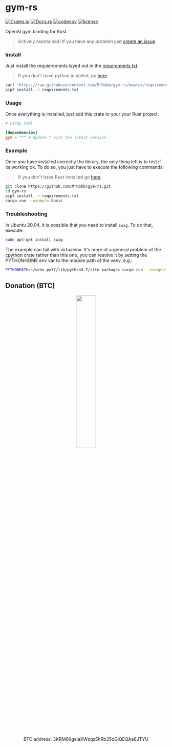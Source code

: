 # gym-rs


[![Crates.io](https://img.shields.io/crates/v/gym)](https://crates.io/crates/gym)
[![Docs.rs](https://docs.rs/gym/badge.svg)](https://docs.rs/gym/latest/gym)
[![codecov](https://codecov.io/gh/MrRobb/gym-rs/branch/master/graph/badge.svg)](https://codecov.io/gh/MrRobb/gym-rs)
[![license](https://img.shields.io/badge/license-MIT-blue.svg)](https://github.com/MrRobb/gym-rs/blob/master/LICENSE)

OpenAI gym binding for Rust.

> Actively maintained! If you have any problem just [create an issue](https://github.com/MrRobb/gym-rs/issues/new).

### Install

Just install the requierements layed out in the [requirements.txt](https://github.com/MrRobb/gym-rs/blob/master/requirements.txt). 

> If you don't have python installed, go [here](https://realpython.com/installing-python/)

```sh
curl "https://raw.githubusercontent.com/MrRobb/gym-rs/master/requirements.txt" > requirements.txt
pip3 install -r requirements.txt
```

### Usage

Once everything is installed, just add this crate to your your Rust project.

```toml
# Cargo.toml

[dependencies]
gym = "*" # Update * with the latest version
```

### Example

Once you have installed correctly the library, the only thing left is to test if its working ok. To do so, you just have to execute the following commands:

> If you don't have Rust installed go [here](https://www.rust-lang.org/tools/install)

```sh script
git clone https://github.com/MrRobb/gym-rs.git
cd gym-rs
pip3 install -r requirements.txt
cargo run --example basic
```

### Troubleshooting

In Ubuntu 20.04, it is possible that you need to install `swig`. To do that, execute:

```sh
sudo apt-get install swig
```

The example can fail with virtualenv. It's more of a general problem of the cpython crate rather than this one, you can resolve it by setting the PYTHONHOME env var to the module path of the venv, e.g.:

```sh
PYTHONPATH=~/venv-py37/lib/python3.7/site-packages cargo run --example basic
```

## Donation (BTC)

<p align="center">
  <a href="https://i.imgur.com/61OZ7lE.jpg">
    <img src="https://i.imgur.com/61OZ7lE.jpg" width=35%>
	</a>
</p>
<p align="center">BTC address: 3KRM66geiaXWzqs5hRb35dGiQEQAa6JTYU</p>
